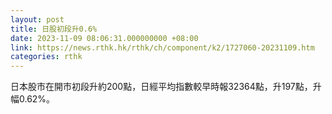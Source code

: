 ```yaml
---
layout: post
title: 日股初段升0.6%
date: 2023-11-09 08:06:31.000000000 +08:00
link: https://news.rthk.hk/rthk/ch/component/k2/1727060-20231109.htm
categories: rthk
---
```


日本股市在開市初段升約200點，日經平均指數較早時報32364點，升197點，升幅0.62%。
